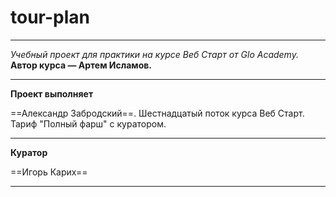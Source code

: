 # tour-plan

* * *
*Учебный проект для практики на курсе Веб Старт от Glo Academy.<br>*
**Автор курса — Артем Исламов.**


- - -



**Проект выполняет**

==Александр Забродский==. Шестнадцатый поток курса Веб Старт. Тариф "Полный фарш" с куратором.


- - -




**Куратор**

==Игорь Карих==
- - -